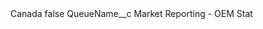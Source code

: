 <?xml version="1.0" encoding="UTF-8"?>
<CustomMetadata xmlns="http://soap.sforce.com/2006/04/metadata" xmlns:xsi="http://www.w3.org/2001/XMLSchema-instance" xmlns:xsd="http://www.w3.org/2001/XMLSchema">
    <label>Canada</label>
    <protected>false</protected>
    <values>
        <field>QueueName__c</field>
        <value xsi:type="xsd:string">Market Reporting - OEM Stat</value>
    </values>
</CustomMetadata>
